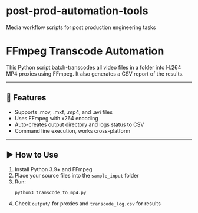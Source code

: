 # post-prod-automation-tools
Media workflow scripts for post production engineering tasks
# FFmpeg Transcode Automation

This Python script batch-transcodes all video files in a folder into H.264 MP4 proxies using FFmpeg. It also generates a CSV report of the results.

---

## 🔧 Features
- Supports .mov, .mxf, .mp4, and .avi files
- Uses FFmpeg with x264 encoding
- Auto-creates output directory and logs status to CSV
- Command line execution, works cross-platform

---

## ▶️ How to Use

1. Install Python 3.9+ and FFmpeg
2. Place your source files into the `sample_input` folder
3. Run:
   ```bash
   python3 transcode_to_mp4.py
4. Check `output/` for proxies and `transcode_log.csv` for results
